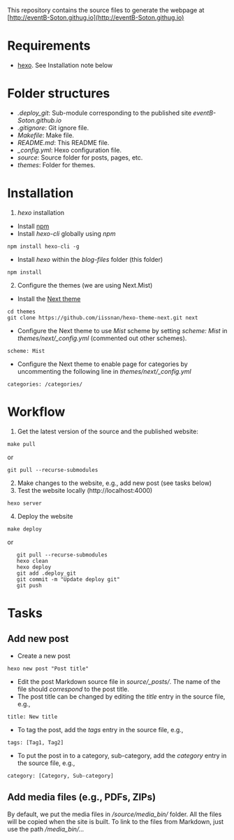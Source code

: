 This repository contains the source files to generate the webpage at [http://eventB-Soton.githug.io](http://eventB-Soton.githug.io)

# Requirements #
- [hexo](https://hexo.io). See Installation note below

# Folder structures #
- *.deploy_git*: Sub-module corresponding to the published site *eventB-Soton.github.io*
- *.gitignore*: Git ignore file.
- *Makefile*: Make file.
- *README.md*: This README file.
- *_config.yml*: Hexo configuration file.
- *source*: Source folder for posts, pages, etc.
- *themes*: Folder for themes.

# Installation #
1. *hexo* installation
- Install [npm](http://nodejs.org)
- Install *hexo-cli* globally using *npm*
```
npm install hexo-cli -g
```
- Install *hexo* within the *blog-files* folder (this folder)
```
npm install
```
2. Configure the themes (we are using Next.Mist)
- Install the [Next theme](https://github.com/iissnan/hexo-theme-next)
```
cd themes
git clone https://github.com/iissnan/hexo-theme-next.git next
```
- Configure the Next theme to use *Mist* scheme by setting *scheme: Mist* in *themes/next/_config.yml* (commented out other schemes).
```
scheme: Mist
```
- Configure the Next theme to enable page for categories by uncommenting the following line in *themes/next/_config.yml*
```
categories: /categories/
```

# Workflow #
1. Get the latest version of the source and the published website:
```
make pull
```
   or 
```
git pull --recurse-submodules
```
2. Make changes to the website, e.g., add new post (see tasks below)
3. Test the website locally (http://localhost:4000)
```
hexo server
```
4. Deploy the website
```
make deploy
```
   or
```
   git pull --recurse-submodules
   hexo clean
   hexo deploy
   git add .deploy_git
   git commit -m "Update deploy git"
   git push
```

# Tasks #
## Add new post #
- Create a new post
```
hexo new post "Post title"
```
- Edit the post Markdown source file in *source/_posts/*. The name of the file should *correspond* to the post title.
- The post title can be changed by editing the *title* entry in the source file, e.g.,
```
title: New title
```
- To tag the post, add the *tags* entry in the source file, e.g.,
```
tags: [Tag1, Tag2]
```
- To put the post in to a category, sub-category, add the *category* entry in the source file, e.g.,
```
category: [Category, Sub-category]
```
## Add media files (e.g., PDFs, ZIPs) ##
By default, we put the media files in */source/media_bin/* folder. All the files will be copied when the site is built. To link to the files from Markdown, just use the path */media_bin/...*